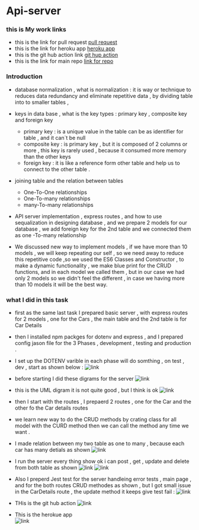 # Api-server
### this is My work links 
* this is the link for pull request [pull request](https://github.com/Muradazzeh/api-server/pull/1)
* this is the link for heroku app [heroku app](https://murad-api-server.herokuapp.com/)
* this is the git hub action link [git hup action](https://github.com/Muradazzeh/api-server/actions)
* this is the link for main repo [link for repo](https://github.com/Muradazzeh/api-server)
### Introduction 
* database normalization , what is normalization : it is way or technique to reduces data redundancy and eliminate repetitive data  , by dividing table into to smaller tables ,
* keys in data base , what is the key types : primary key , composite key and foreign key
    * primary key : is a unique value in the table can be as identifier for table , and it can`t be null 
    * composite key :  is primary key , but it is composed of 2 columns or more , this key is rarely used , because it consumed more memory than the other keys 
    * foreign key : it is like a reference form other table and help us to connect to the other table .                       
* joining table and the relation between tables
    * One-To-One relationships
    * One-To-many relationships
    * many-To-many relationships

*  API server implementation , express routes ,  and how to use sequalization in designing database , and we prepare 2 models for our database , we add foreign key for the 2nd table and we connected them as one -To-many relationship 
* We discussed new way to implement models  , if we have more than 10 models , we will keep repeating our self , so we need away to reduce this repetitive code ,so we used the ES6 Classes and Constructor , to make a dynamic functionality , we make blue print for the CRUD  functions, and in each model we called them , but in our case we had only 2 models so we didn't feel the different , in case we having more than 10 models it will be the best way. 

### what I did in this task 

* first as the same last task I prepared basic server , with express routes for 2 models , one for the Cars , the main table and the 2nd table is for Car Details 
* then I installed npm packges for dotenv and express , and I prepared config jason file for the 3 Phases , development , testing and production .
* I set up the DOTENV varible in each phase will do somthing , on test , dev , start as shown below :
![link](./src/image/Screenshot%20(199).png)

* before starting I did these digrams for the server 
![link](./src/image/Screenshot%20(200).png)

* this is the UML digram it is not quite good , but I think is ok 
![link](./src/image/Screenshot%20(201).png)

* then I start with the routes , I prepaerd 2 routes , one for the Car and the other fo the Car details routes 

* we learn new way to do the CRUD methods by crating class for all model with the CURD method then we can call the method any time we want .


* I made relation between my two table as one to many , because each car has many detials as shown
![link](./src/image/Screenshot%20(197).png)

* I run the server every thing show ok i can post , get , update and delete from both table as shown 
![link](./src/image/Screenshot%20(202).png)
![link](./src/image/Screenshot%20(203).png)

* Also I preperd Jest test for the server handleing error tests , main page , and for the both routes CRUD methodes as shown  , but I  got small issue in the CarDetails route , the update method it keeps give test fail :
![link](./src/image/Screenshot%20(204).png)

* THis is the git hub action 
![link](./src/image/Screenshot%20(206).png)

*  This is the herokue app  
![link](./src/image/Screenshot%20(207).png)



